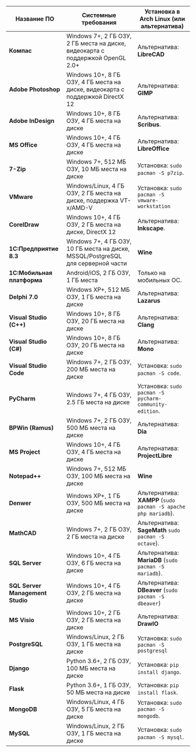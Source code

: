 
| Название ПО                      | Системные требования                                                             | Установка в Arch Linux (или альтернатива)                      |
| -------------------------------- | -------------------------------------------------------------------------------- | -------------------------------------------------------------- |
| **Компас**                       | Windows 7+, 2 ГБ ОЗУ, 2 ГБ места на диске, видеокарта с поддержкой OpenGL 2.0+   | Альтернатива: **LibreCAD**                                     |
| **Adobe Photoshop**              | Windows 10+, 8 ГБ ОЗУ, 4 ГБ места на диске, видеокарта с поддержкой DirectX 12   | Альтернатива: **GIMP**                                         |
| **Adobe InDesign**               | Windows 10+, 8 ГБ ОЗУ, 4 ГБ места на диске                                       | Альтернатива: **Scribus**.                                     |
| **MS Office**                    | Windows 10+, 4 ГБ ОЗУ, 4 ГБ места на диске                                       | Альтернатива: **LibreOffice**                                  |
| **7-Zip**                        | Windows 7+, 512 МБ ОЗУ, 10 МБ места на диске                                     | Установка: `sudo pacman -S p7zip`.                             |
| **VMware**                       | Windows/Linux, 4 ГБ ОЗУ, 2 ГБ места на диске, поддержка VT-x/AMD-V               | Установка: `sudo pacman -S vmware-workstation`                 |
| **CorelDraw**                    | Windows 10+, 4 ГБ ОЗУ, 2 ГБ места на диске, DirectX 12                           | Альтернатива: **Inkscape**.                                    |
| **1С:Предприятие 8.3**           | Windows 7+, 4 ГБ ОЗУ, 10 ГБ места на диске, MSSQL/PostgreSQL для серверной части | **Wine**                                                       |
| **1С:Мобильная платформа**       | Android/iOS, 2 ГБ ОЗУ, 1 ГБ места                                                | Только на мобильных ОС.                                        |
| **Delphi 7.0**                   | Windows XP+, 512 МБ ОЗУ, 1 ГБ места на диске                                     | Альтернатива: **Lazarus**                                      |
| **Visual Studio (C++)**          | Windows 10+, 8 ГБ ОЗУ, 20 ГБ места на диске                                      | Альтернатива:  **Clang**                                       |
| **Visual Studio (C#)**           | Windows 10+, 8 ГБ ОЗУ, 20 ГБ места на диске                                      | Альтернатива: **Mono**                                         |
| **Visual Studio Code**           | Windows 7+, 2 ГБ ОЗУ, 200 МБ места на диске                                      | Установка: `sudo pacman -S code`.                              |
| **PyCharm**                      | Windows 7+, 4 ГБ ОЗУ, 2.5 ГБ места на диске                                      | Установка: `sudo pacman -S pycharm-community-edition`.         |
| **BPWin (Ramus)**                | Windows 7+, 2 ГБ ОЗУ, 500 МБ места на диске                                      | Альтернатива: **Dia**                                          |
| **MS Project**                   | Windows 10+, 4 ГБ ОЗУ, 4 ГБ места на диске                                       | Альтернатива: **ProjectLibre**                                 |
| **Notepad++**                    | Windows 7+, 512 МБ ОЗУ, 100 МБ места на диске                                    | **Wine**                                                       |
| **Denwer**                       | Windows XP+, 1 ГБ ОЗУ, 500 МБ места на диске                                     | Альтернатива: **XAMPP** (`sudo pacman -S apache php mariadb`). |
| **MathCAD**                      | Windows 7+, 2 ГБ ОЗУ, 2 ГБ места на диске                                        | Альтернатива: **SageMath** `sudo pacman -S octave`).           |
| **SQL Server**                   | Windows 10+, 4 ГБ ОЗУ, 6 ГБ места на диске                                       | Альтернатива: **MariaDB** (`sudo pacman -S mariadb`).          |
| **SQL Server Management Studio** | Windows 10+, 4 ГБ ОЗУ, 2 ГБ места на диске                                       | Альтернатива: **DBeaver** (`sudo pacman -S dbeaver`)           |
| **MS Visio**                     | Windows 10+, 2 ГБ ОЗУ, 2 ГБ места на диске                                       | Альтернатива: **DrawIO**                                       |
| **PostgreSQL**                   | Windows/Linux, 2 ГБ ОЗУ, 1 ГБ места на диске                                     | Установка: `sudo pacman -S postgresql`                         |
| **Django**                       | Python 3.6+, 2 ГБ ОЗУ, 100 МБ места на диске                                     | Установка: `pip install django`.                               |
| **Flask**                        | Python 3.6+, 1 ГБ ОЗУ, 50 МБ места на диске                                      | Установка: `pip install flask`.                                |
| **MongoDB**                      | Windows/Linux, 4 ГБ ОЗУ, 5 ГБ места на диске                                     | Установка: `sudo pacman -S mongodb`.                           |
| **MySQL**                        | Windows/Linux, 2 ГБ ОЗУ, 1 ГБ места на диске                                     | Установка: `sudo pacman -S mysql`.                             |

